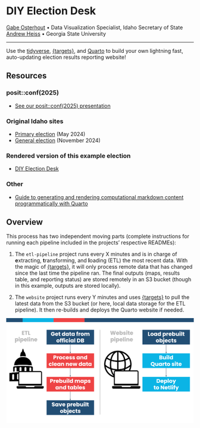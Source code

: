 # DIY Election Desk


<!-- README.md is generated from README.qmd. Please edit that file -->

[Gabe Osterhout](https://gabeosterhout.com/) • Data Visualization Specialist, Idaho Secretary of State  
[Andrew Heiss](https://www.andrewheiss.com) • Georgia State University

------------------------------------------------------------------------

Use the [tidyverse](https://www.tidyverse.org/), [{targets}](https://books.ropensci.org/targets/), and [Quarto](https://quarto.org/) to build your own lightning fast, auto-updating election results reporting website!

## Resources

### posit::conf(2025)

- [See our posit::conf(2025) presentation](https://andrewheiss.github.io/election-desk/posit-conf-2025.html)

### Original Idaho sites

- [Primary election](https://archive.voteidaho.gov/results/2024/primary/) (May 2024)
- [General election](https://archive.voteidaho.gov/results/2024/general/) (November 2024)

### Rendered version of this example election

- [DIY Election Desk](https://andrewheiss.github.io/election-desk/)

### Other

- [Guide to generating and rendering computational markdown content programmatically with Quarto](https://www.andrewheiss.com/blog/2024/11/04/render-generated-r-chunks-quarto/)

## Overview

This process has two independent moving parts (complete instructions for running each pipeline included in the projects’ respective READMEs):

1.  The `etl-pipeline` project runs every X minutes and is in charge of **e**xtracting, **t**ransforming, and **l**oading (ETL) the most recent data. With the magic of [{targets}](https://books.ropensci.org/targets/), it will only process remote data that has changed since the last time the pipeline ran. The final outputs (maps, results table, and reporting status) are stored remotely in an S3 bucket (though in this example, outputs are stored locally).

2.  The `website` project runs every Y minutes and uses [{targets}](https://books.ropensci.org/targets/) to pull the latest data from the S3 bucket (or here, local data storage for the ETL pipeline). It then re-builds and deploys the Quarto website if needed.

![Overview of the two pipelines](website/img/slide-flow.png)
